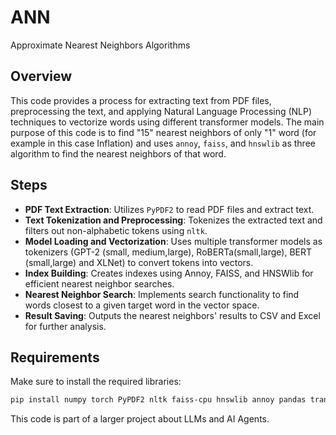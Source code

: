 # ANN
Approximate Nearest Neighbors Algorithms

## Overview
This code provides a process for extracting text from PDF files, preprocessing the text, and applying Natural Language Processing (NLP) techniques to vectorize words using different transformer models. The main purpose of this code is to find "15" nearest neighbors of only "1" word (for example in this case Inflation) and uses `annoy`, `faiss`, and `hnswlib` as three algorithm to find the nearest neighbors of that word.

## Steps
- **PDF Text Extraction**: Utilizes `PyPDF2` to read PDF files and extract text.
- **Text Tokenization and Preprocessing**: Tokenizes the extracted text and filters out non-alphabetic tokens using `nltk`.
- **Model Loading and Vectorization**: Uses multiple transformer models as tokenizers (GPT-2 (small, medium,large), RoBERTa(small,large), BERT (small,large) and XLNet) to convert tokens into vectors.
- **Index Building**: Creates indexes using Annoy, FAISS, and HNSWlib for efficient nearest neighbor searches.
- **Nearest Neighbor Search**: Implements search functionality to find words closest to a given target word in the vector space.
- **Result Saving**: Outputs the nearest neighbors' results to CSV and Excel for further analysis.

## Requirements
Make sure to install the required libraries:
```bash
pip install numpy torch PyPDF2 nltk faiss-cpu hnswlib annoy pandas transformers
```

This code is part of a larger project about LLMs and AI Agents. 
